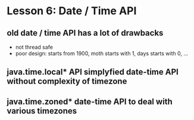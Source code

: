 # Lesson 6: Date / Time API

## old date / time API has a lot of drawbacks

- not thread safe
- poor design: starts from 1900, moth starts with 1, days starts with 0, ...

## java.time.local* API simplyfied date-time API without complexity of timezone

## java.time.zoned* date-time API to deal with various timezones
